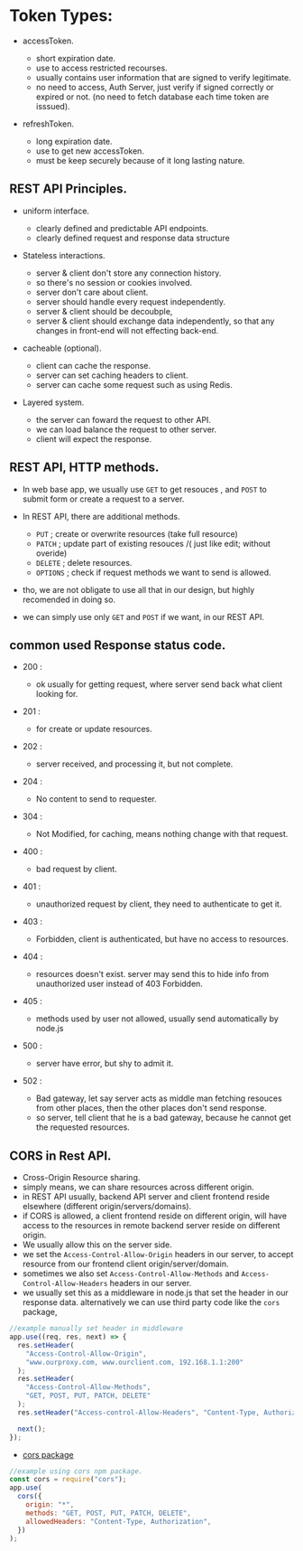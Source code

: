 # Token Types:

- accessToken.

  - short expiration date.
  - use to access restricted recourses.
  - usually contains user information that are signed to verify legitimate.
  - no need to access, Auth Server, just verify if signed correctly or expired or not. (no need to fetch database each time token are isssued).

- refreshToken.
  - long expiration date.
  - use to get new accessToken.
  - must be keep securely because of it long lasting nature.

## REST API Principles.

- uniform interface.
  - clearly defined and predictable API endpoints.
  - clearly defined request and response data structure
- Stateless interactions.

  - server & client don't store any connection history.
  - so there's no session or cookies involved.
  - server don't care about client.
  - server should handle every request independently.
  - server & client should be decoubple,
  - server & client should exchange data independently,
    so that any changes in front-end will not effecting back-end.

- cacheable (optional).
  - client can cache the response.
  - server can set caching headers to client.
  - server can cache some request such as using Redis.
- Layered system.
  - the server can foward the request to other API.
  - we can load balance the request to other server.
  - client will expect the response.

## REST API, HTTP methods.

- In web base app, we usually use `GET` to get resouces , and `POST` to submit form or create a request to a server.
- In REST API, there are additional methods.

  - `PUT` ; create or overwrite resources (take full resource)
  - `PATCH` ; update part of existing resouces /( just like edit; without overide)
  - `DELETE` ; delete resources.
  - `OPTIONS` ; check if request methods we want to send is allowed.

- tho, we are not obligate to use all that in our design, but highly recomended in doing so.
- we can simply use only `GET` and `POST` if we want, in our REST API.

## common used Response status code.

- 200 :
  - ok usually for getting request, where server send back what client looking for.
- 201 :
  - for create or update resources.
- 202 :
  - server received, and processing it, but not complete.
- 204 :
  - No content to send to requester.
- 304 :
  - Not Modified, for caching, means nothing change with that request.
- 400 :
  - bad request by client.
- 401 :
  - unauthorized request by client, they need to authenticate to get it.
- 403 :
  - Forbidden, client is authenticated, but have no access to resources.
- 404 :
  - resources doesn't exist. server may send this to hide info from unauthorized user instead of 403 Forbidden.
- 405 :

  - methods used by user not allowed, usually send automatically by node.js

- 500 :
  - server have error, but shy to admit it.
- 502 :
  - Bad gateway, let say server acts as middle man fetching resouces from other places, then the other places don't send response.
  - so server, tell client that he is a bad gateway, because he cannot get the requested resources.

## CORS in Rest API.

- Cross-Origin Resource sharing.
- simply means, we can share resources across different origin.
- in REST API usually, backend API server and client frontend reside elsewhere (different origin/servers/domains).
- if CORS is allowed, a client frontend reside on different origin, will have access to the resources in remote backend server reside on different origin.
- We usually allow this on the server side.
- we set the `Access-Control-Allow-Origin` headers in our server, to accept resource from our frontend client origin/server/domain.
- sometimes we also set `Access-Control-Allow-Methods` and `Access-Control-Allow-Headers` headers in our server.
- we usually set this as a middleware in node.js that set the header in our response data. alternatively we can use third party code like the `cors` package,

```js
//example manually set header in middleware
app.use((req, res, next) => {
  res.setHeader(
    "Access-Control-Allow-Origin",
    "www.ourproxy.com, www.ourclient.com, 192.168.1.1:200"
  );
  res.setHeader(
    "Access-Control-Allow-Methods",
    "GET, POST, PUT, PATCH, DELETE"
  );
  res.setHeader("Access-control-Allow-Headers", "Content-Type, Authorization");

  next();
});
```

- [cors package](https://www.npmjs.com/package/cors)

```js
//example using cors npm package.
const cors = require("cors");
app.use(
  cors({
    origin: "*",
    methods: "GET, POST, PUT, PATCH, DELETE",
    allowedHeaders: "Content-Type, Authorization",
  })
);
```
